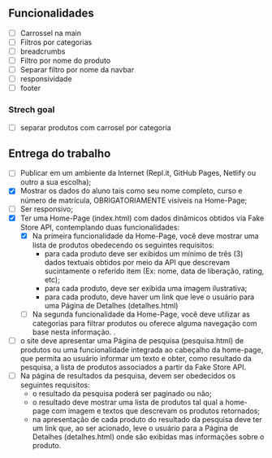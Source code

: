 ## Funcionalidades
- [ ] Carrossel na main
- [ ] Filtros por categorias
- [ ] breadcrumbs
- [ ] Filtro por nome do produto
- [ ] Separar filtro por nome da navbar
- [ ] responsividade
- [ ] footer

### Strech goal
- [ ] separar produtos com carrosel por categoria


## Entrega do trabalho
- [ ] Publicar em um ambiente da Internet (Repl.it, GitHub Pages, Netlify ou outro a sua escolha); 
- [X] Mostrar os dados do aluno tais como seu nome completo, curso e número de matrícula, OBRIGATORIAMENTE visíveis na Home-Page;
- [ ] Ser responsivo;
- [X] Ter uma Home-Page (index.html) com dados dinâmicos obtidos via Fake Store API, contemplando duas funcionalidades: 
    - [X] Na primeira funcionalidade da Home-Page, você deve mostrar uma lista de produtos obedecendo os seguintes requisitos:
      - para cada produto deve ser exibidos um mínimo de três (3) dados textuais obtidos por meio da API que descrevam sucintamente o referido item (Ex: nome, data de liberação, rating, etc);
      - para cada produto, deve ser exibida uma imagem ilustrativa;
      - para cada produto, deve haver um link que leve o usuário para uma Página de Detalhes (detalhes.html)
  - [ ] Na segunda funcionalidade da Home-Page, você deve utilizar as categorias para filtrar produtos ou oferece alguma navegação com base nesta informação. .
- [ ] o site deve apresentar uma Página de pesquisa (pesquisa.html) de produtos ou uma funcionalidade integrada ao cabeçalho da home-page, que permita ao usuário informar um texto e obter, como resultado da pesquisa, a lista de produtos associados a partir da Fake Store API. 
- [ ] Na página de resultados da pesquisa, devem ser obedecidos os seguintes requisitos:
    - o resultado da pesquisa poderá ser paginado ou não;
    - o resultado deve mostrar uma lista de produtos tal qual a home-page com imagem e textos que descrevam os produtos retornados;
    - na apresentação de cada produto do resultado da pesquisa deve ter um link que, ao ser acionado, leve o usuário para a Página de Detalhes (detalhes.html) onde são exibidas mas informações sobre o produto.